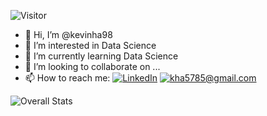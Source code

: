 ![Visitor](https://visitor-badge.laobi.icu/badge?page_id=kevinha98.readme.md)

- 👋 Hi, I’m @kevinha98
- 👀 I’m interested in Data Science
- 🌱 I’m currently learning Data Science
- 💞️ I’m looking to collaborate on ...
- 📫 How to reach me: <a href="<https://www.linkedin.com/in/kevin-ha1998/>">![LinkedIn](https://img.shields.io/badge/LinkedIn-0077B5?style=for-the-badge&logo=linkedin&logoColor=white)</a>
<a href="mailto:YourEmail@gmail.com">![kha5785@gmail.com](https://img.shields.io/badge/Gmail-D14836?style=for-the-badge&logo=gmail&logoColor=white)</a>

<!---
kevinha98/kevinha98 is a ✨ special ✨ repository because its `README.md` (this file) appears on your GitHub profile.
You can click the Preview link to take a look at your changes.
--->
![Overall Stats](https://github-readme-stats.vercel.app/api?username=kevinha98&count_private=true&show_icons=true&hide=contribs)
